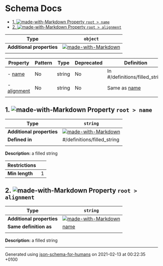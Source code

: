 # Schema Docs

- [1. ![made-with-Markdown](https://img.shields.io/badge/Optional-yellow) Property `root > name`](#name)
- [2. ![made-with-Markdown](https://img.shields.io/badge/Optional-yellow) Property `root > alignment`](#alignment)

| Type | `object` |
| ---- | --- |
| **Additional properties** |[![made-with-Markdown](https://img.shields.io/badge/Not%20allowed-red)](# "Additional Properties not allowed.")|
|  |  |

| Property | Pattern | Type | Deprecated | Definition | Title/Description |
| -------- | ------- | ---- | ---------- | ---------- | ----------------- |
|-  [name](#name)|No|string|No| In #/definitions/filled_string|a filled string|
|-  [alignment](#alignment)|No|string|No| Same as [name](#name)|a filled string|
|  |  |  |  |  |

## <a name="name"></a>1. ![made-with-Markdown](https://img.shields.io/badge/Optional-yellow) Property `root > name`

| Type | `string` |
| ---- | --- |
| **Additional properties** |[![made-with-Markdown](https://img.shields.io/badge/Any%20type-allowed-green)](# "Additional Properties of any type are allowed.")|
| **Defined in** | #/definitions/filled_string |
|  |  |

**Description:** a filled string

| Restrictions |   |
| ------------ | - |
| **Min length** | 1 |

## <a name="alignment"></a>2. ![made-with-Markdown](https://img.shields.io/badge/Optional-yellow) Property `root > alignment`

| Type | `string` |
| ---- | --- |
| **Additional properties** |[![made-with-Markdown](https://img.shields.io/badge/Any%20type-allowed-green)](# "Additional Properties of any type are allowed.")|
| **Same definition as** | [name](#name) |
|  |  |

**Description:** a filled string

----------------------------------------------------------------------------------------------------------------------------
Generated using [json-schema-for-humans](https://github.com/coveooss/json-schema-for-humans) on 2021-02-13 at 00:22:35 +0100